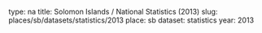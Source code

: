type: na
title: Solomon Islands / National Statistics (2013)
slug: places/sb/datasets/statistics/2013
place: sb
dataset: statistics
year: 2013

